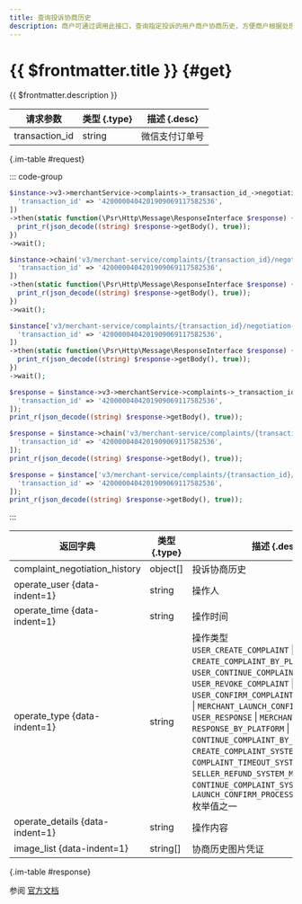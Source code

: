 ```yaml
---
title: 查询投诉协商历史
description: 商户可通过调用此接口，查询指定投诉的用户商户协商历史，方便商户根据处理历史来制定后续处理方案。
---
```


# {{ $frontmatter.title }} {#get}

{{ $frontmatter.description }}

| 请求参数 | 类型 {.type} | 描述 {.desc}
| --- | --- | ---
| transaction_id | string | 微信支付订单号

{.im-table #request}

::: code-group

```php [异步纯链式]
$instance->v3->merchantService->complaints->_transaction_id_->negotiationHistorys->getAsync([
  'transaction_id' => '4200000404201909069117582536',
])
->then(static function(\Psr\Http\Message\ResponseInterface $response) {
  print_r(json_decode((string) $response->getBody(), true));
})
->wait();
```

```php [异步声明式]
$instance->chain('v3/merchant-service/complaints/{transaction_id}/negotiation-historys')->getAsync([
  'transaction_id' => '4200000404201909069117582536',
])
->then(static function(\Psr\Http\Message\ResponseInterface $response) {
  print_r(json_decode((string) $response->getBody(), true));
})
->wait();
```

```php [异步属性式]
$instance['v3/merchant-service/complaints/{transaction_id}/negotiation-historys']->getAsync([
  'transaction_id' => '4200000404201909069117582536',
])
->then(static function(\Psr\Http\Message\ResponseInterface $response) {
  print_r(json_decode((string) $response->getBody(), true));
})
->wait();
```

```php [同步纯链式]
$response = $instance->v3->merchantService->complaints->_transaction_id_->negotiationHistorys->get([
  'transaction_id' => '4200000404201909069117582536',
]);
print_r(json_decode((string) $response->getBody(), true));
```

```php [同步声明式]
$response = $instance->chain('v3/merchant-service/complaints/{transaction_id}/negotiation-historys')->get([
  'transaction_id' => '4200000404201909069117582536',
]);
print_r(json_decode((string) $response->getBody(), true));
```

```php [同步属性式]
$response = $instance['v3/merchant-service/complaints/{transaction_id}/negotiation-historys']->get([
  'transaction_id' => '4200000404201909069117582536',
]);
print_r(json_decode((string) $response->getBody(), true));
```

:::

| 返回字典 | 类型 {.type} | 描述 {.desc}
| --- | --- | ---
| complaint_negotiation_history | object[] | 投诉协商历史
| operate_user {data-indent=1} | string | 操作人
| operate_time {data-indent=1} | string | 操作时间
| operate_type {data-indent=1} | string | 操作类型<br/>`USER_CREATE_COMPLAINT` \| `CREATE_COMPLAINT_BY_PLATFORM` \| `USER_CONTINUE_COMPLAINT` \| `USER_REVOKE_COMPLAINT` \| `USER_CONFIRM_COMPLAINT` \| `SELLER_REFUND` \| `MERCHANT_LAUNCH_CONFIRM_PROCESS` \| `USER_RESPONSE` \| `MERCHANT_RESPONSE` \| `RESPONSE_BY_PLATFORM` \| `CONTINUE_COMPLAINT_BY_PLATFORM` \| `CREATE_COMPLAINT_SYSTEM_MESSAGE` \| `COMPLAINT_TIMEOUT_SYSTEM_MESSAGE` \| `SELLER_REFUND_SYSTEM_MESSAGE` \| `CONTINUE_COMPLAINT_SYSTEM_MESSAGE` \| `LAUNCH_CONFIRM_PROCESS_SYSTEM_MESSAGE` 枚举值之一
| operate_details {data-indent=1} | string | 操作内容
| image_list {data-indent=1} | string[] | 协商历史图片凭证

{.im-table #response}

参阅 [官方文档](https://pay.weixin.qq.com/wiki/doc/apiv3/wxpay/tool/merchant-service/chapter3_7.shtml)
